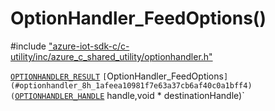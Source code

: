 # OptionHandler_FeedOptions()

\#include ["azure-iot-sdk-c/c-utility/inc/azure_c_shared_utility/optionhandler.h"](../iot-c-ref-optionhandler-h.md)  

[`OPTIONHANDLER_RESULT`](#optionhandler_8h_1aa39865f6f7b6692ac4d724fac6c9dbbd) `[`OptionHandler_FeedOptions`](#optionhandler_8h_1afeea10981f7e63a37cb6af40c0a1bff4)(`[`OPTIONHANDLER_HANDLE`](#optionhandler_8h_1a1989d75401220ac319c1fca9a5a2737b) handle,void * destinationHandle)`

